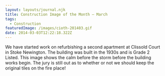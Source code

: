 ```yaml
---
layout: layouts/journal.njk
title: Construction Image of the Month – March
tags:
  - Construction
featuredImage: /images/cioth-201403.gif
date: 2014-03-03T12:22:18.322Z
---
```

We have started work on refurbishing a second apartment at Clissold Court in Stoke Newington. The building was built in the 1930s and is Grade 2 Listed. This image shows the calm before the storm before the building works begin. The jury is still out as to whether or not we should keep the original tiles on the fire place!